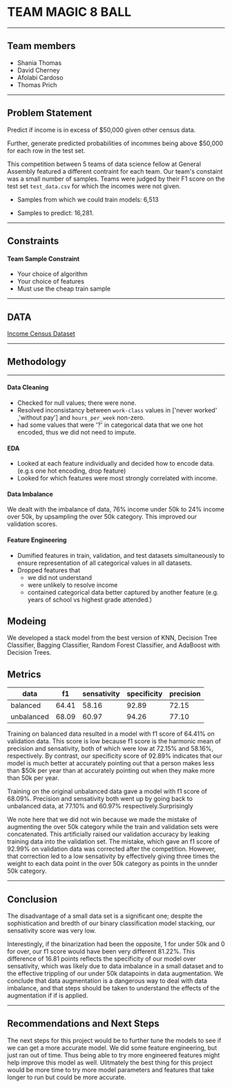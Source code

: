 # TEAM MAGIC 8 BALL
---
## Team members
- Shania Thomas
- David Cherney
- Afolabi Cardoso
- Thomas Prich

---

## Problem Statement
Predict if income is in excess of $50,000 given other census data. 

Further, generate predicted probabilities of incommes being above $50,000 for each row in the test set. 

This competition between 5 teams of data science fellow at General Assembly featured a different contraint for each team. Our team's constaint was a small number of samples. Teams were judged by their F1 score on the test set `test_data.csv` for which the incomes were not given.

- Samples from which we could train models: 6,513

- Samples to predict: 16,281.

---
## Constraints
#### Team Sample Constraint
- Your choice of algorithm
- Your choice of features
- Must use the cheap train sample


---
## DATA

[Income Census Dataset](https://archive.ics.uci.edu/ml/datasets/census+income)

---
## Methodology
---
#### **Data Cleaning**

- Checked for null values; there were none.
- Resolved inconsistancy between `work-class` values in  ['never worked' ,'without pay'] and `hours_per_week` non-zero.
- had some values that were '?' in categorical data that we one hot encoded, thus we did not need to impute.


#### **EDA**
- Looked at each feature individually and decided how to encode data. (e.g.s one hot encoding, drop feature)
- Looked for which features were most strongly correlated with income. 

#### Data Imbalance
We dealt with the imbalance of data, 76% income under 50k to 24% income over 50k, by upsampling the over 50k category. This improved our validation scores. 

#### **Feature Engineering**
- Dumified features in train, validation, and test datasets simultaneously to ensure representation of all categorical values in all datasets.
- Dropped features that 
    - we did not understand 
    - were unlikely to resolve income
    - contained categorical data better captured by another feature (e.g. years of school vs highest grade attended.)

## Modeing

We developed a stack model from the best version of KNN, Decision Tree Classifier, Bagging Classifier, Random Forest Classifier, and AdaBoost with Decision Trees. 

## Metrics


| data      | f1    | sensativity | specificity | precision |
| ---       | ---   | ---         | ---         | ---       |
| balanced  | 64.41 | 58.16       | 92.89       | 72.15     |
| unbalanced| 68.09 | 60.97       | 94.26       | 77.10     |

Training on balanced data resulted in a model with f1 score of 64.41% on validation data. This score is low because f1 score is the harmonic mean of precision and sensativity, both of which were low at 72.15% and 58.16%, respectively. By contrast, our specificity score of 92.89% indicates that our model is much better at accurately pointing out that a person makes less than $50k per year than at accurately pointing out when they make more than 50k per year. 


Training on the original unbalanced data gave a model with f1 score of 68.09%.  Precision and sensativity both went up by going back to unbalanced data, at 77.10% and 60.97% respectively.Surprisingly





We note here that we did not win because we made the mistake of augmenting  the over 50k category while the train and validation sets were concatenated. This artificially raised our validation accuracy by leaking training data into the validation set. The mistake, which gave an f1 score of 92.99% on validation data was corrected after the competition. However, that correction led to a low sensativity by effectively giving three times the weight to each data point in the over 50k category as points in the unnder 50k category. 


---
## Conclusion
The disadvantage of a small data set is a significant one; despite the sophistication and bredth of our binary classification model stacking, our sensativity score was very low. 

Interestingly, if the binarization had been the opposite, 1 for under 50k and 0 for over, our f1 score would have been very different 81.22%. This difference of 16.81 points reflects the specificity of our model over sensativity, which was likely due to data imbalance in a small dataset and to the effective trippling of our under 50k datapoints in data augmentation. We conclude that data augmentation is a dangerous way to deal with data imbalance, and that steps should be taken to understand the effects of the augmentation if if is applied. 




---
## Recommendations and Next Steps
The next steps for this project would be to further tune the models to see if we can get a more accurate model. We did some feature engineering, but just ran out of time. Thus being able to try more engineered features might help improve this model as well.
Ulitmately the best thing for this project would be more time to try more model parameters and features that take longer to run but could be more accurate.



